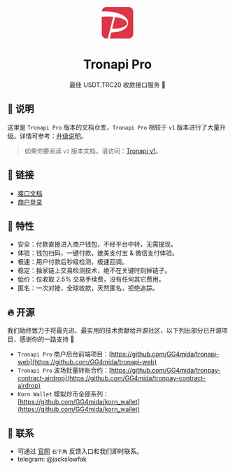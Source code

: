 <p align="center">
  <a href="https://doc.tronapi.com">
    <img width="72" src="https://github.com/GG4mida/tronapi-doc/blob/master/docs/.vuepress/public/images/logo.png?raw=true"/>
  </a>
</p>
<h1 align="center">Tronapi Pro</h1>
<p align="center">
  最佳 USDT.TRC20 收款接口服务 🚀
</p>

## 🙋 说明

这里是 `Tronapi Pro` 版本的文档仓库，`Tronapi Pro` 相较于 `v1` 版本进行了大量升级。详情可参考：[升级说明](https://doc.tronapi.com/upgrade/)。

> 如果你要阅读 `v1` 版本文档，请访问：[Tronapi v1](https://tronapi.com)。

## 🍊 链接

- [接口文档](https://doc.tronapi.com)
- [商户登录](https://pro.tronapi.com)

## 🌼 特性 

- 安全：付款直接进入商户钱包，不经平台中转，无需提现。
- 体验：钱包扫码，一键付款，媲美支付宝 & 微信支付体验。
- 极速：用户付款后秒级检测，极速回调。
- 稳定：独家链上交易检测技术，绝不在关键时刻掉链子。
- 低价：仅收取 2.5% 交易手续费，没有任何其它费用。
- 匿名：一次对接，全球收款，天然匿名，拒绝追踪。

## 🔥 开源

我们始终致力于将最先进、最实用的技术贡献给开源社区，以下列出部分已开源项目，感谢你的一路支持 🤝

- `Tronapi Pro` 商户后台前端项目：[https://github.com/GG4mida/tronapi-web](https://github.com/GG4mida/tronapi-web)
- `Tronapi Pro` 波场批量转账合约：[https://github.com/GG4mida/tronpay-contract-airdrop](https://github.com/GG4mida/tronpay-contract-airdrop)
- `Korn Wallet` 模拟炒币全部系列：[https://github.com/GG4mida/korn_wallet](https://github.com/GG4mida/korn_wallet)

## 💬 联系

- 可通过 [官网](https://doc.tronapi.com) `右下角` 反馈入口和我们即时联系。
- telegram: @jackslowfak
